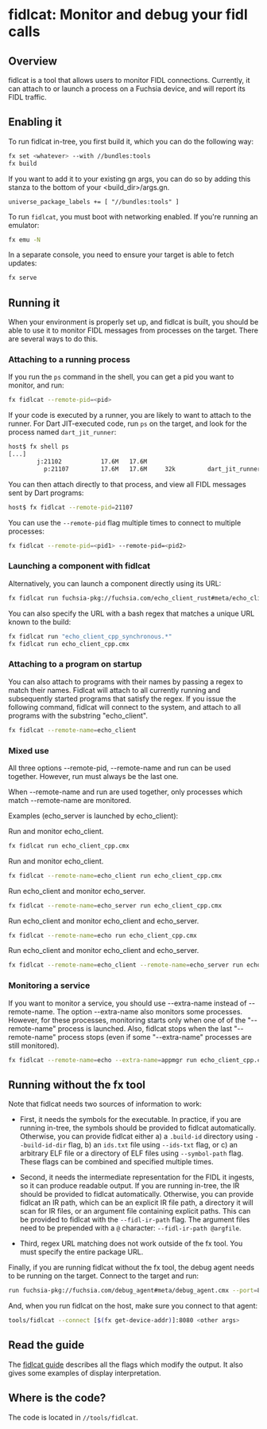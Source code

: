 # fidlcat: Monitor and debug your fidl calls

## Overview

fidlcat is a tool that allows users to monitor FIDL connections. Currently, it
can attach to or launch a process on a Fuchsia device, and will report its FIDL
traffic.

## Enabling it

To run fidlcat in-tree, you first build it, which you can do the following way:

```sh
fx set <whatever> --with //bundles:tools
fx build
```

If you want to add it to your existing gn args, you can do so by adding this
stanza to the bottom of your <build_dir>/args.gn.

```
universe_package_labels += [ "//bundles:tools" ]
```

To run `fidlcat`, you must boot with networking enabled. If you're running an
emulator:

```sh
fx emu -N
```

In a separate console, you need to ensure your target is able to fetch updates:

```sh
fx serve
```

## Running it

When your environment is properly set up, and fidlcat is built, you should be
able to use it to monitor FIDL messages from processes on the target. There are
several ways to do this.

### Attaching to a running process

If you run the `ps` command in the shell, you can get a pid you want to monitor,
and run:

```sh
fx fidlcat --remote-pid=<pid>
```

If your code is executed by a runner, you are likely to want to attach to the
runner. For Dart JIT-executed code, run `ps` on the target, and look for the process named `dart_jit_runner`:

```sh
host$ fx shell ps
[...]
        j:21102           17.6M   17.6M
          p:21107         17.6M   17.6M     32k         dart_jit_runner.cmx
```

You can then attach directly to that process, and view all FIDL messages sent by
Dart programs:

```sh
host$ fx fidlcat --remote-pid=21107
```

You can use the `--remote-pid` flag multiple times to connect to multiple processes:

```sh
fx fidlcat --remote-pid=<pid1> --remote-pid=<pid2>
```

### Launching a component with fidlcat

Alternatively, you can launch a component directly using its URL:

```sh
fx fidlcat run fuchsia-pkg://fuchsia.com/echo_client_rust#meta/echo_client_rust.cmx
```

You can also specify the URL with a bash regex that matches a unique URL known to the build:

```sh
fx fidlcat run "echo_client_cpp_synchronous.*"
fx fidlcat run echo_client_cpp.cmx
```

### Attaching to a program on startup

You can also attach to programs with their names by passing a regex to
match their names. Fidlcat will attach to all currently running and
subsequently started programs that satisfy the regex. If you issue the following
command, fidlcat will connect to the system, and attach to all programs with the
substring "echo_client".

```sh
fx fidlcat --remote-name=echo_client
```

### Mixed use

All three options --remote-pid, --remote-name and run can be used together.
However, run must always be the last one.

When --remote-name and run are used together, only processes which match
--remote-name are monitored.

Examples (echo_server is launched by echo_client):

Run and monitor echo_client.
```sh
fx fidlcat run echo_client_cpp.cmx
```

Run and monitor echo_client.
```sh
fx fidlcat --remote-name=echo_client run echo_client_cpp.cmx
```

Run echo_client and monitor echo_server.
```sh
fx fidlcat --remote-name=echo_server run echo_client_cpp.cmx
```

Run echo_client and monitor echo_client and echo_server.
```sh
fx fidlcat --remote-name=echo run echo_client_cpp.cmx
```

Run echo_client and monitor echo_client and echo_server.
```sh
fx fidlcat --remote-name=echo_client --remote-name=echo_server run echo_client_cpp.cmx
```

### Monitoring a service

If you want to monitor a service, you should use --extra-name instead of --remote-name. The option
--extra-name also monitors some processes. However, for these processes, monitoring starts only
when one of of the "--remote-name" process is launched. Also, fidlcat stops when the last
"--remote-name" process stops (even if some "--extra-name" processes are still monitored).

```sh
fx fidlcat --remote-name=echo --extra-name=appmgr run echo_client_cpp.cmx
```

## Running without the fx tool

Note that fidlcat needs two sources of information to work:

 * First, it needs the symbols for the executable. In practice, if you are
   running in-tree, the symbols should be provided to fidlcat automatically.
   Otherwise, you can provide fidlcat either a) a `.build-id` directory using
   `--build-id-dir` flag, b) an `ids.txt` file using `--ids-txt` flag, or c)
   an arbitrary ELF file or a directory of ELF files using `--symbol-path`
   flag. These flags can be combined and specified multiple times.

 * Second, it needs the intermediate representation for the FIDL it ingests, so
   it can produce readable output. If you are running in-tree, the IR should be
   provided to fidlcat automatically. Otherwise, you can provide fidlcat an IR
   path, which can be an explicit IR file path, a directory it will scan for IR
   files, or an argument file containing explicit paths. This can be provided
   to fidlcat with the `--fidl-ir-path` flag. The argument files need to be
   prepended with a `@` character: `--fidl-ir-path @argfile`.

 * Third, regex URL matching does not work outside of the fx tool. You must
   specify the entire package URL.

Finally, if you are running fidlcat without the fx tool, the debug agent needs
to be running on the target. Connect to the target and run:

```sh
run fuchsia-pkg://fuchsia.com/debug_agent#meta/debug_agent.cmx --port=8080
```

And, when you run fidlcat on the host, make sure you connect to that agent:

```sh
tools/fidlcat --connect [$(fx get-device-addr)]:8080 <other args>
```

## Read the guide

The [fidlcat guide](fidlcat_usage.md) describes all the flags which modify the
output. It also gives some examples of display interpretation.

## Where is the code?

The code is located in `//tools/fidlcat`.
